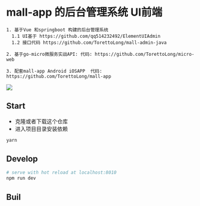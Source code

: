 # mall-app 的后台管理系统 UI前端
```
1. 基于Vue 和springboot 构建的后台管理系统 
  1.1 UI基于 https://github.com/qq514232492/ElementUIAdmin
  1.2 接口代码 https://github.com/TorettoLong/mall-admin-java
  
2. 基于go-micro微服务实战API: 代码: https://github.com/TorettoLong/micro-web

3. 配套mall-app Android iOSAPP  代码: https://github.com/TorettoLong/mall-app

```

<img src="https://image.showm.xin//test/home/home.png">

## Start

 - 克隆或者下载这个仓库
 - 进入项目目录安装依赖

``` bash
yarn
```

## Develop

``` bash
# serve with hot reload at localhost:8010
npm run dev
```

## Buil

